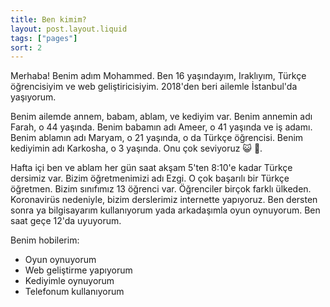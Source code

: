 ```yaml
---
title: Ben kimim?
layout: post.layout.liquid
tags: ["pages"]
sort: 2
---
```


Merhaba! Benim adım Mohammed. Ben 16 yaşındayım, Iraklıyım, Türkçe öğrencisiyim ve web geliştiricisiyim. 2018'den beri ailemle İstanbul'da yaşıyorum.

Benim ailemde annem, babam, ablam, ve kediyim var. Benim annemin adı Farah, o 44 yaşında. Benim babamın adı Ameer, o 41 yaşında ve iş adamı. Benim ablamın adı Maryam, o 21 yaşında, o da Türkçe öğrencisi. Benim kediyimin adı Karkosha, o 3 yaşında. Onu çok seviyoruz 😺 💙.

Hafta içi ben ve ablam her gün saat akşam 5'ten 8:10'e kadar Türkçe dersimiz var. Bizim öğretmenimizi adı Ezgi. O çok başarılı bir Türkçe öğretmen. Bizim sınıfımız 13 öğrenci var. Öğrenciler birçok farklı ülkeden. Koronavirüs nedeniyle, bizim derslerimiz internette yapıyoruz. Ben dersten sonra ya bilgisayarım kullanıyorum yada arkadaşımla oyun oynuyorum. Ben saat geçe 12'da uyuyorum.

Benim hobilerim:

- Oyun oynuyorum
- Web geliştirme yapıyorum
- Kediyimle oynuyorum
- Telefonum kullanıyorum
